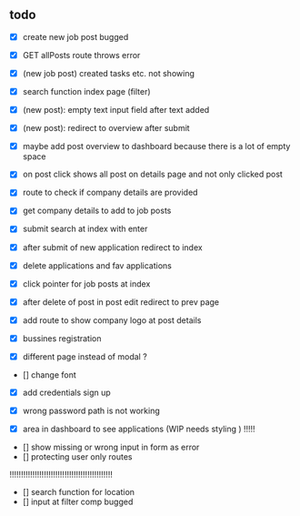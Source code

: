## todo
- [X] create new job post bugged
- [x] GET allPosts route throws error
- [x] (new job post) created tasks etc. not showing
- [x] search function index page (filter)
- [x] (new post): empty text input field after text added 
- [x] (new post): redirect to overview after submit
- [x] maybe add post overview to dashboard because there is a lot of empty space
- [x] on post click shows all post on details page and not only clicked post
- [x] route to check if company details are provided
- [x] get company details to add to job posts
- [x] submit search at index with enter
- [x] after submit of new application redirect to index
- [x] delete applications and fav applications

- [x] click pointer for job posts at index
- [x] after delete of post in post edit redirect to prev page

- [x] add route to show company logo at post details  

<!-- - [] ---------------------------------------------
- [x] add fav applications to array of job posting
- [] prevent duplicate applications
- [x] add svg to favorite application
- [] add page for favorite applications
- [x] add route to remove from favorite
- [] ---------------------------------------------


 -->
- [x] bussines registration

- [x] different page instead of modal ?
- [] change font
<!-- - [] email sign in magic link -->
- [x] add credentials sign up
- [x] wrong password path is not working


- [x] area in dashboard to see applications (WIP needs styling ) !!!!!
- [] show missing or wrong input in form as error
- [] protecting user only routes 


!!!!!!!!!!!!!!!!!!!!!!!!!!!!!!!!!!!!!!!!!!!!!
- [] search function for location 
- [] input at filter comp bugged 